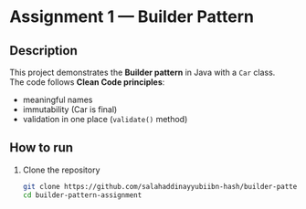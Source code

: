 # Assignment 1 — Builder Pattern

## Description
This project demonstrates the **Builder pattern** in Java with a `Car` class.  
The code follows **Clean Code principles**:
- meaningful names
- immutability (Car is final)
- validation in one place (`validate()` method)

## How to run
1. Clone the repository
   ```bash
   git clone https://github.com/salahaddinayyubiibn-hash/builder-pattern-assignment.git
   cd builder-pattern-assignment
